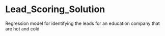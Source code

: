 # Lead_Scoring_Solution
Regression model for identifying the leads for an education company that are hot and cold
